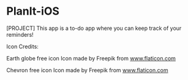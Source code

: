 # PlanIt-iOS
[PROJECT] This app is a to-do app where you can keep track of your reminders!

Icon Credits:

Earth globe free icon
  Icon made by Freepik from www.flaticon.com
  
Chevron free icon
  Icon made by Freepik from www.flaticon.com
